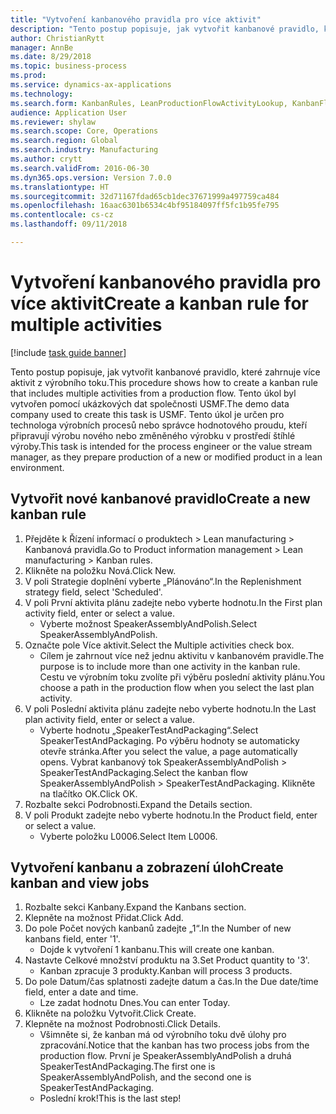 ```yaml
--- 
title: "Vytvoření kanbanového pravidla pro více aktivit"
description: "Tento postup popisuje, jak vytvořit kanbanové pravidlo, které zahrnuje více aktivit z výrobního toku."
author: ChristianRytt
manager: AnnBe
ms.date: 8/29/2018
ms.topic: business-process
ms.prod: 
ms.service: dynamics-ax-applications
ms.technology: 
ms.search.form: KanbanRules, LeanProductionFlowActivityLookup, KanbanFlowSelection, InventItemIdLookupSimple, KanbanCreateScheduled, Kanban
audience: Application User
ms.reviewer: shylaw
ms.search.scope: Core, Operations
ms.search.region: Global
ms.search.industry: Manufacturing
ms.author: crytt
ms.search.validFrom: 2016-06-30
ms.dyn365.ops.version: Version 7.0.0
ms.translationtype: HT
ms.sourcegitcommit: 32d71167fdad65cb1dec37671999a497759ca484
ms.openlocfilehash: 16aac6301b6534c4bf95184097ff5fc1b95fe795
ms.contentlocale: cs-cz
ms.lasthandoff: 09/11/2018

---
```

# <a name="create-a-kanban-rule-for-multiple-activities"></a><span data-ttu-id="3a953-103">Vytvoření kanbanového pravidla pro více aktivit</span><span class="sxs-lookup"><span data-stu-id="3a953-103">Create a kanban rule for multiple activities</span></span>

[!include [task guide banner](../../includes/task-guide-banner.md)]

<span data-ttu-id="3a953-104">Tento postup popisuje, jak vytvořit kanbanové pravidlo, které zahrnuje více aktivit z výrobního toku.</span><span class="sxs-lookup"><span data-stu-id="3a953-104">This procedure shows how to create a kanban rule that includes multiple activities from a production flow.</span></span> <span data-ttu-id="3a953-105">Tento úkol byl vytvořen pomocí ukázkových dat společnosti USMF.</span><span class="sxs-lookup"><span data-stu-id="3a953-105">The demo data company used to create this task is USMF.</span></span> <span data-ttu-id="3a953-106">Tento úkol je určen pro technologa výrobních procesů nebo správce hodnotového proudu, kteří připravují výrobu nového nebo změněného výrobku v prostředí štíhlé výroby.</span><span class="sxs-lookup"><span data-stu-id="3a953-106">This task is intended for the process engineer or the value stream manager, as they prepare production of a new or modified product in a lean environment.</span></span>


## <a name="create-a-new-kanban-rule"></a><span data-ttu-id="3a953-107">Vytvořit nové kanbanové pravidlo</span><span class="sxs-lookup"><span data-stu-id="3a953-107">Create a new kanban rule</span></span>
1. <span data-ttu-id="3a953-108">Přejděte k Řízení informací o produktech > Lean manufacturing > Kanbanová pravidla.</span><span class="sxs-lookup"><span data-stu-id="3a953-108">Go to Product information management > Lean manufacturing > Kanban rules.</span></span>
2. <span data-ttu-id="3a953-109">Klikněte na položku Nová.</span><span class="sxs-lookup"><span data-stu-id="3a953-109">Click New.</span></span>
3. <span data-ttu-id="3a953-110">V poli Strategie doplnění vyberte „Plánováno“.</span><span class="sxs-lookup"><span data-stu-id="3a953-110">In the Replenishment strategy field, select 'Scheduled'.</span></span>
4. <span data-ttu-id="3a953-111">V poli První aktivita plánu zadejte nebo vyberte hodnotu.</span><span class="sxs-lookup"><span data-stu-id="3a953-111">In the First plan activity field, enter or select a value.</span></span>
    * <span data-ttu-id="3a953-112">Vyberte možnost SpeakerAssemblyAndPolish.</span><span class="sxs-lookup"><span data-stu-id="3a953-112">Select SpeakerAssemblyAndPolish.</span></span>  
5. <span data-ttu-id="3a953-113">Označte pole Více aktivit.</span><span class="sxs-lookup"><span data-stu-id="3a953-113">Select the Multiple activities check box.</span></span>
    * <span data-ttu-id="3a953-114">Cílem je zahrnout více než jednu aktivitu v kanbanovém pravidle.</span><span class="sxs-lookup"><span data-stu-id="3a953-114">The purpose is to include more than one activity in the kanban rule.</span></span> <span data-ttu-id="3a953-115">Cestu ve výrobním toku zvolíte při výběru poslední aktivity plánu.</span><span class="sxs-lookup"><span data-stu-id="3a953-115">You choose a path in the production flow when you select the last plan activity.</span></span>  
6. <span data-ttu-id="3a953-116">V poli Poslední aktivita plánu zadejte nebo vyberte hodnotu.</span><span class="sxs-lookup"><span data-stu-id="3a953-116">In the Last plan activity field, enter or select a value.</span></span>
    * <span data-ttu-id="3a953-117">Vyberte hodnotu „SpeakerTestAndPackaging“.</span><span class="sxs-lookup"><span data-stu-id="3a953-117">Select SpeakerTestAndPackaging.</span></span> <span data-ttu-id="3a953-118">Po výběru hodnoty se automaticky otevře stránka.</span><span class="sxs-lookup"><span data-stu-id="3a953-118">After you select the value, a page automatically opens.</span></span> <span data-ttu-id="3a953-119">Vybrat kanbanový tok SpeakerAssemblyAndPolish > SpeakerTestAndPackaging.</span><span class="sxs-lookup"><span data-stu-id="3a953-119">Select the kanban flow SpeakerAssemblyAndPolish > SpeakerTestAndPackaging.</span></span> <span data-ttu-id="3a953-120">Klikněte na tlačítko OK.</span><span class="sxs-lookup"><span data-stu-id="3a953-120">Click OK.</span></span>  
7. <span data-ttu-id="3a953-121">Rozbalte sekci Podrobnosti.</span><span class="sxs-lookup"><span data-stu-id="3a953-121">Expand the Details section.</span></span>
8. <span data-ttu-id="3a953-122">V poli Produkt zadejte nebo vyberte hodnotu.</span><span class="sxs-lookup"><span data-stu-id="3a953-122">In the Product field, enter or select a value.</span></span>
    * <span data-ttu-id="3a953-123">Vyberte položku L0006.</span><span class="sxs-lookup"><span data-stu-id="3a953-123">Select Item L0006.</span></span>  

## <a name="create-kanban-and-view-jobs"></a><span data-ttu-id="3a953-124">Vytvoření kanbanu a zobrazení úloh</span><span class="sxs-lookup"><span data-stu-id="3a953-124">Create kanban and view jobs</span></span>
1. <span data-ttu-id="3a953-125">Rozbalte sekci Kanbany.</span><span class="sxs-lookup"><span data-stu-id="3a953-125">Expand the Kanbans section.</span></span>
2. <span data-ttu-id="3a953-126">Klepněte na možnost Přidat.</span><span class="sxs-lookup"><span data-stu-id="3a953-126">Click Add.</span></span>
3. <span data-ttu-id="3a953-127">Do pole Počet nových kanbanů zadejte „1“.</span><span class="sxs-lookup"><span data-stu-id="3a953-127">In the Number of new kanbans field, enter '1'.</span></span>
    * <span data-ttu-id="3a953-128">Dojde k vytvoření 1 kanbanu.</span><span class="sxs-lookup"><span data-stu-id="3a953-128">This will create one kanban.</span></span>  
4. <span data-ttu-id="3a953-129">Nastavte Celkové množství produktu na 3.</span><span class="sxs-lookup"><span data-stu-id="3a953-129">Set Product quantity to '3'.</span></span>
    * <span data-ttu-id="3a953-130">Kanban zpracuje 3 produkty.</span><span class="sxs-lookup"><span data-stu-id="3a953-130">Kanban will process 3 products.</span></span>  
5. <span data-ttu-id="3a953-131">Do pole Datum/čas splatnosti zadejte datum a čas.</span><span class="sxs-lookup"><span data-stu-id="3a953-131">In the Due date/time field, enter a date and time.</span></span>
    * <span data-ttu-id="3a953-132">Lze zadat hodnotu Dnes.</span><span class="sxs-lookup"><span data-stu-id="3a953-132">You can enter Today.</span></span>  
6. <span data-ttu-id="3a953-133">Klikněte na položku Vytvořit.</span><span class="sxs-lookup"><span data-stu-id="3a953-133">Click Create.</span></span>
7. <span data-ttu-id="3a953-134">Klepněte na možnost Podrobnosti.</span><span class="sxs-lookup"><span data-stu-id="3a953-134">Click Details.</span></span>
    * <span data-ttu-id="3a953-135">Všimněte si, že kanban má od výrobního toku dvě úlohy pro zpracování.</span><span class="sxs-lookup"><span data-stu-id="3a953-135">Notice that the kanban has two process jobs from the production flow.</span></span> <span data-ttu-id="3a953-136">První je SpeakerAssemblyAndPolish a druhá SpeakerTestAndPackaging.</span><span class="sxs-lookup"><span data-stu-id="3a953-136">The first one is SpeakerAssemblyAndPolish, and the second one is SpeakerTestAndPackaging.</span></span>  
    * <span data-ttu-id="3a953-137">Poslední krok!</span><span class="sxs-lookup"><span data-stu-id="3a953-137">This is the last step!</span></span>  


